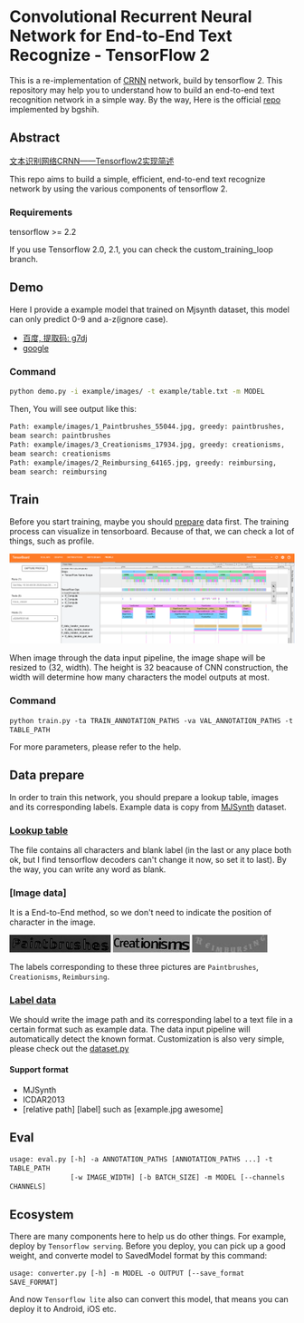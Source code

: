 # Convolutional Recurrent Neural Network for End-to-End Text Recognize - TensorFlow 2

This is a re-implementation of [CRNN](http://arxiv.org/abs/1507.05717) network, build by tensorflow 2. This repository may help you to understand how to build an end-to-end text recognition network in a simple way. By the way, Here is the official [repo](https://github.com/bgshih/crnn) implemented by bgshih.

## Abstract

[文本识别网络CRNN——Tensorflow2实现简述](https://zhuanlan.zhihu.com/p/122512498)

This repo aims to build a simple, efficient, end-to-end text recognize network by using the various components of tensorflow 2.

### Requirements

tensorflow >= 2.2

If you use Tensorflow 2.0, 2.1, you can check the custom_training_loop branch.

## Demo

Here I provide a example model that trained on Mjsynth dataset, this model can only predict 0-9 and a-z(ignore case).

- [百度, 提取码: g7dj](https://pan.baidu.com/s/1Gx29JwtQ4HX_53gUajHOAg)
- [google](https://drive.google.com/open?id=1gTJ6Fgo7sfCJdA5ZUBkB76GtcC6Owqly)

### Command
```bash
python demo.py -i example/images/ -t example/table.txt -m MODEL
```

Then, You will see output like this:
```
Path: example/images/1_Paintbrushes_55044.jpg, greedy: paintbrushes, beam search: paintbrushes
Path: example/images/3_Creationisms_17934.jpg, greedy: creationisms, beam search: creationisms
Path: example/images/2_Reimbursing_64165.jpg, greedy: reimbursing, beam search: reimbursing
```

## Train

Before you start training, maybe you should [prepare](#Data-prepare) data first.
The training process can visualize in tensorboard. Because of that, we can check a lot of things, such as profile.

![Tensorboard](doc/tensorboard.png)

When image through the data input pipeline, the image shape will be resized to (32, width). The height is 32 beacause of CNN construction, the width will determine how many characters the model outputs at most.

### Command

```
python train.py -ta TRAIN_ANNOTATION_PATHS -va VAL_ANNOTATION_PATHS -t TABLE_PATH
```

For more parameters, please refer to the help.

## Data prepare

In order to train this network, you should prepare a lookup table, images and its corresponding labels. Example data is copy from [MJSynth](https://www.robots.ox.ac.uk/~vgg/data/text/) dataset.

### [Lookup table](./example/table.txt)

The file contains all characters and blank label (in the last or any place both ok, but I find tensorflow decoders can't change it now, so set it to last). By the way, you can write any word as blank.

### [Image data]

It is a End-to-End method, so we don't need to indicate the position of character in the image.

![Paintbrushes](./example/images/1_Paintbrushes_55044.jpg)
![Creationisms](./example/images/3_Creationisms_17934.jpg)
![Reimbursing](./example/images/2_Reimbursing_64165.jpg)

The labels corresponding to these three pictures are `Paintbrushes`, `Creationisms`, `Reimbursing`.

### [Label data](./example/annotation.txt)

We should write the image path and its corresponding label to a text file in a certain format such as example data. The data input pipeline will automatically detect the known format. Customization is also very simple, please check out the [dataset.py](dataset.py)

#### Support format

- MJSynth
- ICDAR2013
- [relative path] [label] such as [example.jpg awesome]

## Eval

```
usage: eval.py [-h] -a ANNOTATION_PATHS [ANNOTATION_PATHS ...] -t TABLE_PATH
               [-w IMAGE_WIDTH] [-b BATCH_SIZE] -m MODEL [--channels CHANNELS]
```

## Ecosystem

There are many components here to help us do other things. For example, deploy by `Tensorflow serving`. Before you deploy, you can pick up a good weight, and converte model to SavedModel format by this command:
```
usage: converter.py [-h] -m MODEL -o OUTPUT [--save_format SAVE_FORMAT]
```
And now `Tensorflow lite` also can convert this model, that means you can deploy it to Android, iOS etc.